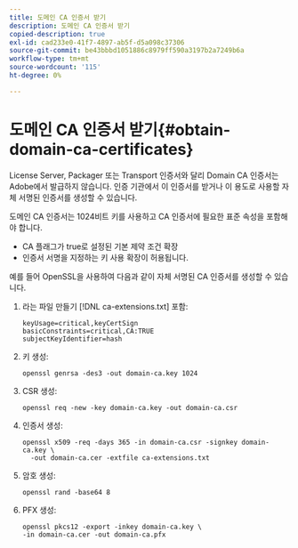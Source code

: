 ```yaml
---
title: 도메인 CA 인증서 받기
description: 도메인 CA 인증서 받기
copied-description: true
exl-id: cad233e0-41f7-4897-ab5f-d5a098c37306
source-git-commit: be43bbbd1051886c8979ff590a3197b2a7249b6a
workflow-type: tm+mt
source-wordcount: '115'
ht-degree: 0%

---
```


# 도메인 CA 인증서 받기{#obtain-domain-ca-certificates}

License Server, Packager 또는 Transport 인증서와 달리 Domain CA 인증서는 Adobe에서 발급하지 않습니다. 인증 기관에서 이 인증서를 받거나 이 용도로 사용할 자체 서명된 인증서를 생성할 수 있습니다.

도메인 CA 인증서는 1024비트 키를 사용하고 CA 인증서에 필요한 표준 속성을 포함해야 합니다.

* CA 플래그가 true로 설정된 기본 제약 조건 확장
* 인증서 서명을 지정하는 키 사용 확장이 허용됩니다.

예를 들어 OpenSSL을 사용하여 다음과 같이 자체 서명된 CA 인증서를 생성할 수 있습니다.

1. 라는 파일 만들기 [!DNL ca-extensions.txt] 포함:

   ```
   keyUsage=critical,keyCertSign  
   basicConstraints=critical,CA:TRUE  
   subjectKeyIdentifier=hash 
   ```

1. 키 생성:

   ```
   openssl genrsa -des3 -out domain-ca.key 1024 
   ```

1. CSR 생성:

   ```
   openssl req -new -key domain-ca.key -out domain-ca.csr 
   ```

1. 인증서 생성:

   ```
   openssl x509 -req -days 365 -in domain-ca.csr -signkey domain-ca.key \ 
     -out domain-ca.cer -extfile ca-extensions.txt 
   ```

1. 암호 생성:

   ```
   openssl rand -base64 8 
   ```

1. PFX 생성:

   ```
   openssl pkcs12 -export -inkey domain-ca.key \ 
   -in domain-ca.cer -out domain-ca.pfx
   ```
